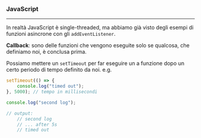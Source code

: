 ### JavaScript
---
In realtà JavaScript è single-threaded, ma abbiamo già visto degli esempi di funzioni asincrone con gli `addEventListener`. 

**Callback**: sono delle funzioni che vengono eseguite solo se qualcosa, che definiamo noi, è conclusa prima.

Possiamo mettere un `setTimeout` per far eseguire un a funzione dopo un certo periodo di tempo definito da noi.
e.g.

```js
setTimeout(() => {
	console.log("timed out");
}, 5000); // tempo in millisecondi

console.log("second log");

// output:
	// second log
	// ... after 5s
	// timed out
```

